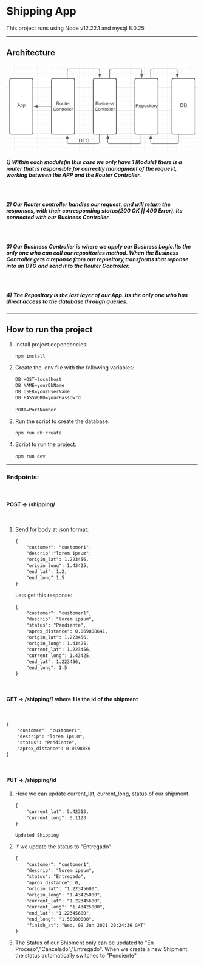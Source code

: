# Shipping App

This project runs using Node v12.22.1 and mysql 8.0.25

<hr>

## Architecture

<img src="./readmeAssets/architecture.jpeg" >

##### 1) Within each module(in this case we only have 1 Module) there is a router that is responsible for correctly managment of the request, working between the APP and the Router Controller.

<br>

##### 2) Our Router controller handles our request, and will return the responses, with their corresponding status(200 OK || 400 Error). Its connected with our Business Controller.

<br>

##### 3) Our Business Controller is where we apply our Business Logic.Its the only one who can call our repositories method. When the Business Controller gets a reponse from our repository,transforms that reponse into an DTO and send it to the Router Controller.

<br>

##### 4) The Repository is the last layer of our App. Its the only one who has direct access to the database through queries.

<hr>

## How to run the project

1. Install project dependencies:

    ``` 
    npm install
    ```
2. Create the .env file with the following variables:

    ``` 
    DB_HOST=localhost
    DB_NAME=yourDbName
    DB_USER=yourUserName
    DB_PASSWORD=yourPassowrd

    PORT=PortNumber
    ```

3. Run the script to create the database:

    ```
    npm run db:create
    ```

4. Script to run the project:

    ```
    npm run dev
    ```
<hr>  

### Endpoints:

<br>

#### POST -> /shipping/

<br>

1. Send for body at json format:

    ```
    {
        "customer": "customer1",
        "descrip":"lorem ipsum",
        "origin_lat": 1.223456,
        "origin_long": 1.43425,
        "end_lat": 1.2,
        "end_long":1.5
    }
    ```
    Lets get this response:

    ```
    {
        "customer": "customer1",
        "descrip": "lorem ipsum",
        "status": "Pendiente",
        "aprox_distance": 0.069808641,
        "origin_lat": 1.223456,
        "origin_long": 1.43425,
        "current_lat": 1.223456,
        "current_long": 1.43425,
        "end_lat": 1.223456,
        "end_long": 1.5
    }
    ```

<br>

#### GET -> /shipping/1  where 1 is the id of the shipment

<br>

    {
        "customer": "customer1",
        "descrip": "lorem ipsum",
        "status": "Pendiente",
        "aprox_distance": 0.0698086
    }

<br>

#### PUT -> /shipping/id

1. Here we can update current_lat, current_long, status of our shipment.
    
    ```
    {
        "current_lat": 5.42313,
        "current_long": 5.1123
    }
    ```

    ```
    Updated Shipping
    ```

2. If we update the status to "Entregado":

    ```
    {
        "customer": "customer1",
        "descrip": "lorem ipsum",
        "status": "Entregado",
        "aprox_distance": 0,
        "origin_lat": "1.22345600",
        "origin_long": "1.43425000",
        "current_lat": "1.22345600",
        "current_long": "1.43425000",
        "end_lat": "1.22345600",
        "end_long": "1.50000000",
        "finish_at": "Wed, 09 Jun 2021 20:24:36 GMT"
    }
    ```

3. The Status of our Shipment only can be updated to "En Proceso","Cancelado","Entregado". When we create a new Shipment, the status automatically switches to "Pendiente"